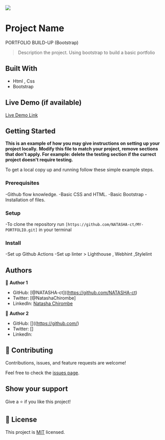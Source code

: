 ![](https://img.shields.io/badge/Microverse-blueviolet)

# Project Name
PORTFOLIO BUILD-UP (Bootstrap)

> Description the project.
Using bootstrap to build a basic portfolio


## Built With

- Html , Css
- Bootstrap

## Live Demo (if available)

[Live Demo Link](https://livedemo.com)


## Getting Started

**This is an example of how you may give instructions on setting up your project locally.**
**Modify this file to match your project, remove sections that don't apply. For example: delete the testing section if the currect project doesn't require testing.**


To get a local copy up and running follow these simple example steps.

### Prerequisites
-Github flow knowledge.
-Basic CSS and HTML.
-Basic Bootstrap
-Installation of files.

### Setup
-To clone the repository run `[https://github.com/NATASHA-ct/MY-PORTFOLIO.git]` in your terminal

### Install
-Set up Github Actions
-Set up linter > Lighthouse , Webhint ,Stylelint


## Authors

👤 **Author 1**

- GitHub: [@NATASHA-ct]((https://github.com/NATASHA-ct)
- Twitter: [@NatashaChirombe]
- LinkedIn: [Natasha Chirombe](linkedin.com/in/natasha-chirombe-1531aa17b)

👤 **Author 2**

- GitHub: []((https://github.com/)
- Twitter: []
- LinkedIn: [](https://www.linkedin/)

## 🤝 Contributing

Contributions, issues, and feature requests are welcome!

Feel free to check the [issues page](../../issues/).

## Show your support

Give a ⭐️ if you like this project!

## 📝 License

This project is [MIT](./MIT.md) licensed.

